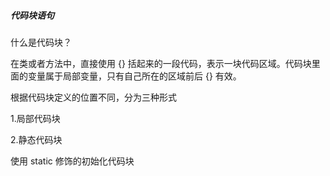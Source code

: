 ##### 代码块语句

什么是代码块？

在类或者方法中，直接使用 {} 括起来的一段代码，表示一块代码区域。代码块里面的变量属于局部变量，只有自己所在的区域前后 {} 有效。

根据代码块定义的位置不同，分为三种形式

1.局部代码块

2.静态代码块

使用 static 修饰的初始化代码块
